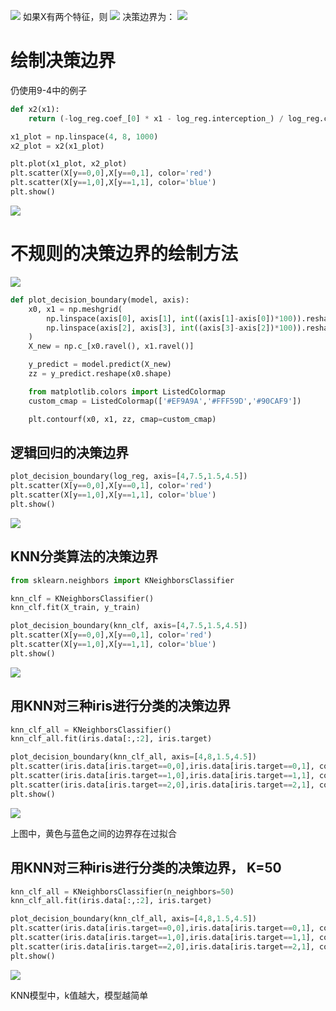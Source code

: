 ![](http://windmissing.github.io/images/2019/166.jpg)
如果X有两个特征，则
![](http://windmissing.github.io/images/2019/167.jpg)
决策边界为：
![](http://windmissing.github.io/images/2019/168.jpg)

# 绘制决策边界

仍使用9-4中的例子

```python
def x2(x1):
    return (-log_reg.coef_[0] * x1 - log_reg.interception_) / log_reg.coef_[1]

x1_plot = np.linspace(4, 8, 1000)
x2_plot = x2(x1_plot)

plt.plot(x1_plot, x2_plot)
plt.scatter(X[y==0,0],X[y==0,1], color='red')
plt.scatter(X[y==1,0],X[y==1,1], color='blue')
plt.show()
```

![](http://windmissing.github.io/images/2019/169.png)  

# 不规则的决策边界的绘制方法

![](http://windmissing.github.io/images/2019/170.jpg)  

```python
def plot_decision_boundary(model, axis):
    x0, x1 = np.meshgrid(
        np.linspace(axis[0], axis[1], int((axis[1]-axis[0])*100)).reshape(-1,1),
        np.linspace(axis[2], axis[3], int((axis[3]-axis[2])*100)).reshape(-1,1)
    )
    X_new = np.c_[x0.ravel(), x1.ravel()]

    y_predict = model.predict(X_new)
    zz = y_predict.reshape(x0.shape)

    from matplotlib.colors import ListedColormap
    custom_cmap = ListedColormap(['#EF9A9A','#FFF59D','#90CAF9'])

    plt.contourf(x0, x1, zz, cmap=custom_cmap)
```

## 逻辑回归的决策边界

```python
plot_decision_boundary(log_reg, axis=[4,7.5,1.5,4.5])
plt.scatter(X[y==0,0],X[y==0,1], color='red')
plt.scatter(X[y==1,0],X[y==1,1], color='blue')
plt.show()
```

![](http://windmissing.github.io/images/2019/171.png)  

## KNN分类算法的决策边界

```python
from sklearn.neighbors import KNeighborsClassifier

knn_clf = KNeighborsClassifier()
knn_clf.fit(X_train, y_train)

plot_decision_boundary(knn_clf, axis=[4,7.5,1.5,4.5])
plt.scatter(X[y==0,0],X[y==0,1], color='red')
plt.scatter(X[y==1,0],X[y==1,1], color='blue')
plt.show()
```

![](http://windmissing.github.io/images/2019/172.png)  

## 用KNN对三种iris进行分类的决策边界

```python
knn_clf_all = KNeighborsClassifier()
knn_clf_all.fit(iris.data[:,:2], iris.target)

plot_decision_boundary(knn_clf_all, axis=[4,8,1.5,4.5])
plt.scatter(iris.data[iris.target==0,0],iris.data[iris.target==0,1], color='red')
plt.scatter(iris.data[iris.target==1,0],iris.data[iris.target==1,1], color='blue')
plt.scatter(iris.data[iris.target==2,0],iris.data[iris.target==2,1], color='green')
plt.show()
```

![](http://windmissing.github.io/images/2019/173.png)  

上图中，黄色与蓝色之间的边界存在过拟合

## 用KNN对三种iris进行分类的决策边界， K=50

```python
knn_clf_all = KNeighborsClassifier(n_neighbors=50)
knn_clf_all.fit(iris.data[:,:2], iris.target)

plot_decision_boundary(knn_clf_all, axis=[4,8,1.5,4.5])
plt.scatter(iris.data[iris.target==0,0],iris.data[iris.target==0,1], color='red')
plt.scatter(iris.data[iris.target==1,0],iris.data[iris.target==1,1], color='blue')
plt.scatter(iris.data[iris.target==2,0],iris.data[iris.target==2,1], color='green')
plt.show()
```

![](http://windmissing.github.io/images/2019/174.png)  

KNN模型中，k值越大，模型越简单
